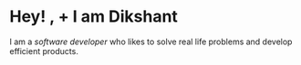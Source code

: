 # Hey! , + I am Dikshant  

I am a _software developer_ who likes to solve real life problems and develop efficient products.
